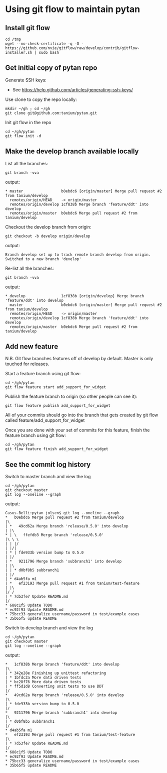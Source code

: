 # Using git flow to maintain pytan

## Install git flow

```
cd /tmp
wget --no-check-certificate -q -O - https://github.com/nvie/gitflow/raw/develop/contrib/gitflow-installer.sh | sudo bash
```

## Get initial copy of pytan repo

Generate SSH keys:
  * See https://help.github.com/articles/generating-ssh-keys/

Use clone to copy the repo locally:
```
mkdir ~/gh ; cd ~/gh
git clone git@github.com:tanium/pytan.git
```

Init git flow in the repo
```
cd ~/gh/pytan
git flow init -d
```

## Make the develop branch available locally

List all the branches:

```
git branch -vva
```

output:
```
* master                 b0ebdc6 [origin/master] Merge pull request #2 from tanium/develop
  remotes/origin/HEAD    -> origin/master
  remotes/origin/develop 1cf838b Merge branch 'feature/ddt' into develop
  remotes/origin/master  b0ebdc6 Merge pull request #2 from tanium/develop
```

Checkout the develop branch from origin:

```
git checkout -b develop origin/develop
```

output:
```
Branch develop set up to track remote branch develop from origin.
Switched to a new branch 'develop'
```

Re-list all the branches:

```
git branch -vva
```

output:
```
* develop                1cf838b [origin/develop] Merge branch 'feature/ddt' into develop
  master                 b0ebdc6 [origin/master] Merge pull request #2 from tanium/develop
  remotes/origin/HEAD    -> origin/master
  remotes/origin/develop 1cf838b Merge branch 'feature/ddt' into develop
  remotes/origin/master  b0ebdc6 Merge pull request #2 from tanium/develop
```

## Add new feature

N.B. Git flow branches features off of develop by default. Master is only touched for releases.

Start a feature branch using git flow:
```
cd ~/gh/pytan
git flow feature start add_support_for_widget
```

Publish the feature branch to origin (so other people can see it):
```
git flow feature publish add_support_for_widget
```

All of your commits should go into the branch that gets created by git flow called feature/add_support_for_widget

Once you are done with your set of commits for this feature, finish the feature branch using git flow:
```
cd ~/gh/pytan
git flow feature finish add_support_for_widget
```

## See the commit log history

Switch to master branch and view the log
```
cd ~/gh/pytan
git checkout master
git log --oneline --graph
```

output:
```
Casus-Belli:pytan jolsen$ git log --oneline --graph
*   b0ebdc6 Merge pull request #2 from tanium/develop
|\
| *   49cd62a Merge branch 'release/0.5.0' into develop
| |\
* | \   ffefdb3 Merge branch 'release/0.5.0'
|\ \ \
| | |/
| |/|
| * | fde933b version bump to 0.5.0
| |/
| *   9211796 Merge branch 'subbranch1' into develop
| |\
| | * d0bf8b5 subbranch1
| |/
| * d4ab5fa m1
| *   ef23193 Merge pull request #1 from tanium/test-feature
| |\
|/ /
| * 7d53fe7 Update README.md
|/
* 688c1f5 Update TODO
* ec92f93 Update README.md
* 75bcc33 generalize username/password in test/example cases
* 35b65f5 update README
```

Switch to develop branch and view the log
```
cd ~/gh/pytan
git checkout master
git log --oneline --graph
```

output:
```
*   1cf838b Merge branch 'feature/ddt' into develop
|\
| * 342e28e Finishing up unittest refactoring
| * 1bfdc2a More data driven tests
| * bc28f76 More data driven tests
| * ff5d1d8 Converting unit tests to use DDT
|/
*   49cd62a Merge branch 'release/0.5.0' into develop
|\
| * fde933b version bump to 0.5.0
|/
*   9211796 Merge branch 'subbranch1' into develop
|\
| * d0bf8b5 subbranch1
|/
* d4ab5fa m1
*   ef23193 Merge pull request #1 from tanium/test-feature
|\
| * 7d53fe7 Update README.md
|/
* 688c1f5 Update TODO
* ec92f93 Update README.md
* 75bcc33 generalize username/password in test/example cases
* 35b65f5 update README
```
